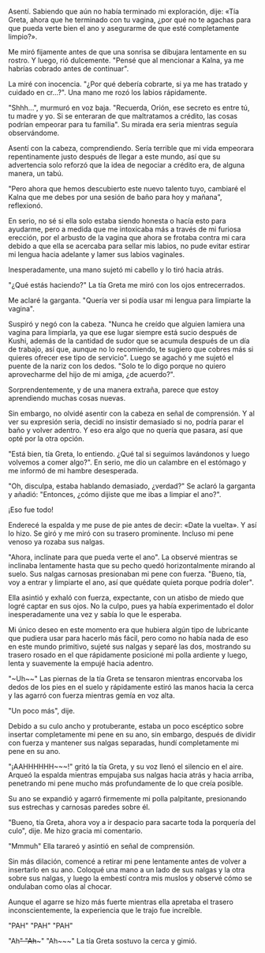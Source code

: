 
Asentí. Sabiendo que aún no había terminado mi exploración, dije: «Tía Greta, ahora que he terminado con tu vagina, ¿por qué no te agachas para que pueda verte bien el ano y asegurarme de que esté completamente limpio?».

Me miró fijamente antes de que una sonrisa se dibujara lentamente en su rostro. Y luego, rió dulcemente. "Pensé que al mencionar a Kalna, ya me habrías cobrado antes de continuar".

La miré con inocencia. "¿Por qué debería cobrarte, si ya me has tratado y cuidado en cr...?". Una mano me rozó los labios rápidamente.

"Shhh...", murmuró en voz baja. "Recuerda, Orión, ese secreto es entre tú, tu madre y yo. Si se enteraran de que maltratamos a crédito, las cosas podrían empeorar para tu familia". Su mirada era seria mientras seguía observándome.

Asentí con la cabeza, comprendiendo. Sería terrible que mi vida empeorara repentinamente justo después de llegar a este mundo, así que su advertencia solo reforzó que la idea de negociar a crédito era, de alguna manera, un tabú.

"Pero ahora que hemos descubierto este nuevo talento tuyo, cambiaré el Kalna que me debes por una sesión de baño para hoy y mañana", reflexionó.

En serio, no sé si ella solo estaba siendo honesta o hacía esto para ayudarme, pero a medida que me intoxicaba más a través de mi furiosa erección, por el arbusto de la vagina que ahora se frotaba contra mi cara debido a que ella se acercaba para sellar mis labios, no pude evitar estirar mi lengua hacia adelante y lamer sus labios vaginales.

Inesperadamente, una mano sujetó mi cabello y lo tiró hacia atrás.

"¿Qué estás haciendo?" La tía Greta me miró con los ojos entrecerrados.

Me aclaré la garganta. "Quería ver si podía usar mi lengua para limpiarte la vagina".

Suspiró y negó con la cabeza. "Nunca he creído que alguien lamiera una vagina para limpiarla, ya que ese lugar siempre está sucio después de Kushi, además de la cantidad de sudor que se acumula después de un día de trabajo, así que, aunque no lo recomiendo, te sugiero que cobres más si quieres ofrecer ese tipo de servicio". Luego se agachó y me sujetó el puente de la nariz con los dedos. "Solo te lo digo porque no quiero aprovecharme del hijo de mi amiga, ¿de acuerdo?".

Sorprendentemente, y de una manera extraña, parece que estoy aprendiendo muchas cosas nuevas.

Sin embargo, no olvidé asentir con la cabeza en señal de comprensión. Y al ver su expresión seria, decidí no insistir demasiado si no, podría parar el baño y volver adentro. Y eso era algo que no quería que pasara, así que opté por la otra opción.

"Está bien, tía Greta, lo entiendo. ¿Qué tal si seguimos lavándonos y luego volvemos a comer algo?". En serio, me dio un calambre en el estómago y me informó de mi hambre desesperada.

"Oh, disculpa, estaba hablando demasiado, ¿verdad?" Se aclaró la garganta y añadió: "Entonces, ¿cómo dijiste que me ibas a limpiar el ano?".

¡Eso fue todo!

Enderecé la espalda y me puse de pie antes de decir: «Date la vuelta». Y así lo hizo. Se giró y me miró con su trasero prominente. Incluso mi pene venoso ya rozaba sus nalgas.

"Ahora, inclínate para que pueda verte el ano". La observé mientras se inclinaba lentamente hasta que su pecho quedó horizontalmente mirando al suelo. Sus nalgas carnosas presionaban mi pene con fuerza. "Bueno, tía, voy a entrar y limpiarte el ano, así que quédate quieta porque podría doler".

Ella asintió y exhaló con fuerza, expectante, con un atisbo de miedo que logré captar en sus ojos. No la culpo, pues ya había experimentado el dolor inesperadamente una vez y sabía lo que le esperaba.

Mi único deseo en este momento era que hubiera algún tipo de lubricante que pudiera usar para hacerlo más fácil, pero como no había nada de eso en este mundo primitivo, sujeté sus nalgas y separé las dos, mostrando su trasero rosado en el que rápidamente posicioné mi polla ardiente y luego, lenta y suavemente la empujé hacia adentro.

"~Uh~~" Las piernas de la tía Greta se tensaron mientras encorvaba los dedos de los pies en el suelo y rápidamente estiró las manos hacia la cerca y las agarró con fuerza mientras gemía en voz alta.

"Un poco más", dije.

Debido a su culo ancho y protuberante, estaba un poco escéptico sobre insertar completamente mi pene en su ano, sin embargo, después de dividir con fuerza y ​​mantener sus nalgas separadas, hundí completamente mi pene en su ano.

"¡AAHHHHHH~~~!" gritó la tía Greta, y su voz llenó el silencio en el aire. Arqueó la espalda mientras empujaba sus nalgas hacia atrás y hacia arriba, penetrando mi pene mucho más profundamente de lo que creía posible.

Su ano se expandió y agarró firmemente mi polla palpitante, presionando sus estrechas y carnosas paredes sobre él.

"Bueno, tía Greta, ahora voy a ir despacio para sacarte toda la porquería del culo", dije. Me hizo gracia mi comentario.

"Mmmuh" Ella tarareó y asintió en señal de comprensión.

Sin más dilación, comencé a retirar mi pene lentamente antes de volver a insertarlo en su ano. Coloqué una mano a un lado de sus nalgas y la otra sobre sus nalgas, y luego la embestí contra mis muslos y observé cómo se ondulaban como olas al chocar.

Aunque el agarre se hizo más fuerte mientras ella apretaba el trasero inconscientemente, la experiencia que le trajo fue increíble.

"PAH" "PAH" "PAH"

"Ah~~" "Ah~~~" "Ah~~~" La tía Greta sostuvo la cerca y gimió.